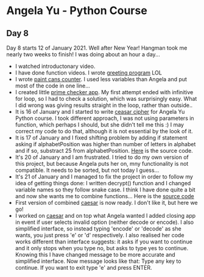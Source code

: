# Angela Yu - Python Course
## Day 8
Day 8 starts 12 of January 2021. Well after New Year! Hangman took me nearly two weeks to finish! I was doing about an hour a day...
- I watched introductonary video.
- I have done function videos. I wrote [greeting program](greet.py) LOL
- I wrote [paint cans counter](cans_counter.py). I used less variables than Angela and put most of the code in one line...
- I created little [prime checker app](prime_checker.py). My first attempt ended with infinitive for loop, so I had to check a solution, which was surprisingly easy. What I did wrong was giving results straight in the loop, rather than outside..
- It is 16 of January and I started to write [ceasar cipher](encrypt-1.0.py) for Angela Yu Python course. I took different approach, I was not using parameters in function, which perhaps I should, but she didn't tell me this :) I may correct my code to do that, although it is not essential by the look of it.
- It is 17 of January and I  fixed shifting problem by adding if statement asking if alphabetPosition was higher than number of letters in alphabet and if so, substract 25 from alphabetPosition. [Here](encrypt-1.1.py) is the source code.
- It's 20 of January and I am frustrated. I tried to do my own version of this project, but because Angela puts her on, mny functionality is not compatible. It needs to be sorted, but not today I guess...
- It's 21 of January and I managed to fix the project in order to follow my idea of getting things done: I written decrypt() function and I changed variable names so they follow snake case. I think I have done quite a bit and now she wants me to combine functions... Here is the [source code](encrypt-1.6m.py)
- First version of combined [caesar](caesar.1.0.py) is now ready. I don't like it, but here we go!
- I worked on [caesar](caesar.1.2.py) and on top what Angela wanted I added closing app in event if user selects invalid option (neither decode or encode). I also simplified interface, so instead typing 'encode' or 'decode' as she wants, you just press 'e' or 'd' respectively. I also realised her code works different than interface suggests: it asks if you want to continue and it only stops when you type no, but asks to type yes to continue. Knowing this I have changed message to be more accurate and simplified interface. Now message looks like that: Type any key to continue. If you want to exit type 'e' and press ENTER.